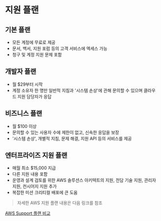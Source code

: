 # 지원 플랜

## 기본 플랜
- 모든 계정에 무료로 제공
- 문서, 백서, 지원 포럼 등의 고객 서비스에 엑세스 가능
- 청구 및 계정 지원 문제 포함

## 개발자 플랜
- 월 $29부터 시작
- 계정 소유자 한 명만 일반적 지침과 '시스템 손상'에 관해 문의할 수 있으며 클라우드 지원 담당자가 응답

## 비즈니스 플랜 
- 월 $100 이상
- 문의할 수 있는 사용자 수에 제한이 없고, 신속한 응답을 보장
- '시스템 손상', 개별적 지침, 문제 해결, 지원 API 등의 서비스를 제공

## 엔터프라이즈 지원 플랜
- 매월 최소 $15,000 지급
- 다른 지원 내용 포함
- 운영과 설계 검토를 위한 AWS 솔루션스 아키텍트의 지원, 전담 기술 지원, 관리자 지원, 컨시어지 지원 추가
- 복잡한 미션 크리티컬 배포에 큰 도움


> 자세한 AWS 지원 플랜 내용은 다음 링크를 참조

[AWS Support 플랜 비교][awslink]

[awslink]: https://aws.amazon.com/premiumsupport/compare-plans/
